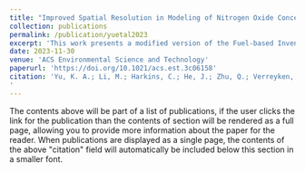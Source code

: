 ```yaml
---
title: "Improved Spatial Resolution in Modeling of Nitrogen Oxide Concentrations in the Los Angeles Basin"
collection: publications
permalink: /publication/yuetal2023
excerpt: 'This work presents a modified version of the Fuel-based Inventory of Vehicle Emissions (FIVE) with high-resolution 1.3 km gridding and a new light-/medium-duty diesel vehicle category. The inventory is evaluated against satellite, aircraft, and ground data'
date: 2023-11-30
venue: 'ACS Environmental Science and Technology'
paperurl: 'https://doi.org/10.1021/acs.est.3c06158'
citation: 'Yu, K. A.; Li, M.; Harkins, C.; He, J.; Zhu, Q.; Verreyken, B.; Schwantes, R. H.; Cohen, R. C.; McDonald, B. C.; Harley, R. A. Improved Spatial Resolution in Modeling of Nitrogen Oxide Concentrations in the Los Angeles Basin. Environmental Science & Technology 2023, 57 (49), 20689–20698. https://doi.org/10.1021/acs.est.3c06158.
'
---
```


The contents above will be part of a list of publications, if the user clicks the link for the publication than the contents of section will be rendered as a full page, allowing you to provide more information about the paper for the reader. When publications are displayed as a single page, the contents of the above "citation" field will automatically be included below this section in a smaller font.
